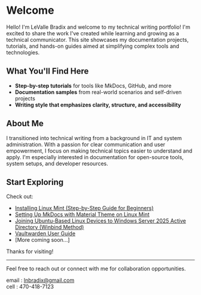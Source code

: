 # Welcome

Hello! I'm LeValle Bradix and welcome to my technical writing portfolio! I'm excited to share the work I've created while learning and growing as a technical communicator. This site showcases my documentation projects, tutorials, and hands-on guides aimed at simplifying complex tools and technologies.

## What You'll Find Here

- **Step-by-step tutorials** for tools like MkDocs, GitHub, and more
- **Documentation samples** from real-world scenarios and self-driven projects
- **Writing style that emphasizes clarity, structure, and accessibility**

## About Me

I transitioned into technical writing from a background in IT and system administration. With a passion for clear communication and user empowerment, I focus on making technical topics easier to understand and apply. I'm especially interested in documentation for open-source tools, system setups, and developer resources.

## Start Exploring

Check out:  
- [Installing Linux Mint (Step-by-Step Guide for Beginners)](install-mint.md)  
- [Setting Up MkDocs with Material Theme on Linux Mint](setup-mkdocs-on-mint.md)  
- [Joining Ubuntu-Based Linux Devices to Windows Server 2025 Active Directory (Winbind Method)](join-linux-to-windows-2025-ad.md)  
- [Vaultwarden User Guide](vaultwarden/index.md)  
- [More coming soon...]

Thanks for visiting!

---

Feel free to reach out or connect with me for collaboration opportunities.

email : lnbradix@gmail.com  
cell : 470-418-7123
